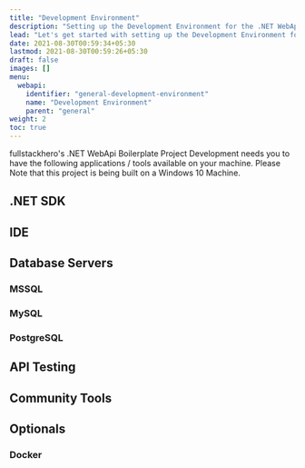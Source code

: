 ```yaml
---
title: "Development Environment"
description: "Setting up the Development Environment for the .NET WebApi Boilerplate"
lead: "Let's get started with setting up the Development Environment for .NET WebApi Boilerplate Development!"
date: 2021-08-30T00:59:34+05:30
lastmod: 2021-08-30T00:59:26+05:30
draft: false
images: []
menu:
  webapi:
    identifier: "general-development-environment"
    name: "Development Environment"
    parent: "general"
weight: 2
toc: true
---
```

fullstackhero's .NET WebApi Boilerplate Project Development needs you to have the following applications / tools available on your machine. Please Note that this project is being built on a Windows 10 Machine.

## .NET SDK

## IDE

## Database Servers

### MSSQL

### MySQL

### PostgreSQL

## API Testing

## Community Tools

## Optionals

### Docker

